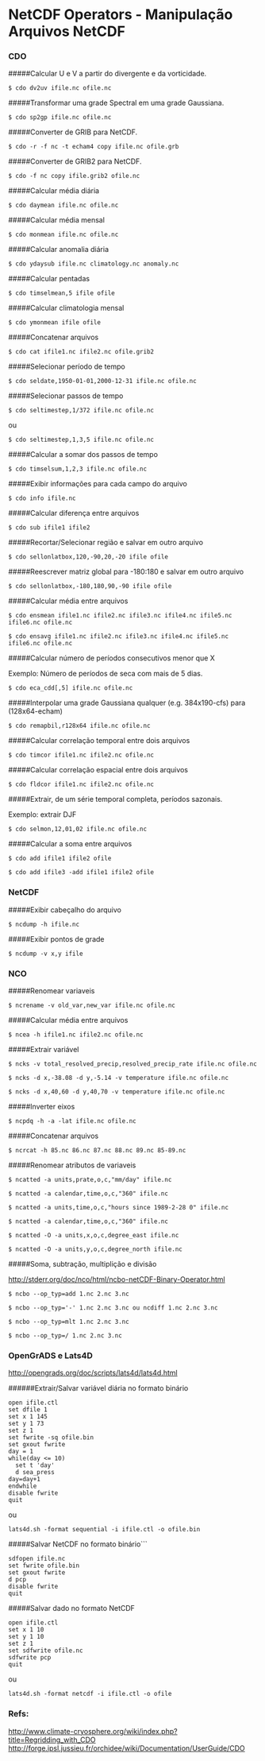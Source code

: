 # NetCDF Operators - Manipulação Arquivos NetCDF

### CDO

#####Calcular U e V a partir do divergente e da vorticidade.

```$ cdo dv2uv ifile.nc ofile.nc```

#####Transformar uma grade Spectral em uma grade Gaussiana.

```$ cdo sp2gp ifile.nc ofile.nc```

#####Converter de GRIB para NetCDF.

```$ cdo -r -f nc -t echam4 copy ifile.nc ofile.grb```

#####Converter de GRIB2 para NetCDF.

```$ cdo -f nc copy ifile.grib2 ofile.nc```

#####Calcular média diária

```$ cdo daymean ifile.nc ofile.nc```

#####Calcular média mensal

```$ cdo monmean ifile.nc ofile.nc```

#####Calcular anomalia diária

```$ cdo ydaysub ifile.nc climatology.nc anomaly.nc``` 

#####Calcular pentadas

```$ cdo timselmean,5 ifile ofile```

#####Calcular climatologia mensal

```$ cdo ymonmean ifile ofile```

#####Concatenar arquivos

```$ cdo cat ifile1.nc ifile2.nc ofile.grib2```

#####Selecionar período de tempo

```$ cdo seldate,1950-01-01,2000-12-31 ifile.nc ofile.nc```

#####Selecionar passos de tempo

```$ cdo seltimestep,1/372 ifile.nc ofile.nc```

ou

```$ cdo seltimestep,1,3,5 ifile.nc ofile.nc```

#####Calcular a somar dos passos de tempo

```$ cdo timselsum,1,2,3 ifile.nc ofile.nc```

#####Exibir informações para cada campo do arquivo

```$ cdo info ifile.nc```
  
#####Calcular diferença entre arquivos

```$ cdo sub ifile1 ifile2```
  
#####Recortar/Selecionar região e salvar em outro arquivo

```$ cdo sellonlatbox,120,-90,20,-20 ifile ofile```

#####Reescrever matriz global para -180:180 e salvar em outro arquivo

```$ cdo sellonlatbox,-180,180,90,-90 ifile ofile```
  
#####Calcular média entre arquivos

```$ cdo ensmean ifile1.nc ifile2.nc ifile3.nc ifile4.nc ifile5.nc ifile6.nc ofile.nc```

```$ cdo ensavg ifile1.nc ifile2.nc ifile3.nc ifile4.nc ifile5.nc ifile6.nc ofile.nc```

#####Calcular número de períodos consecutivos menor que X

Exemplo: Número de períodos de seca com mais de 5 dias.

```$ cdo eca_cdd[,5] ifile.nc ofile.nc```

#####Interpolar uma grade Gaussiana qualquer (e.g. 384x190-cfs) para (128x64-echam)

```$ cdo remapbil,r128x64 ifile.nc ofile.nc```

#####Calcular correlação temporal entre dois arquivos

```$ cdo timcor ifile1.nc ifile2.nc ofile.nc```

#####Calcular correlação espacial entre dois arquivos

```$ cdo fldcor ifile1.nc ifile2.nc ofile.nc```

#####Extrair, de um série temporal completa, períodos sazonais.

Exemplo: extrair DJF

```$ cdo selmon,12,01,02 ifile.nc ofile.nc```

#####Calcular a soma entre arquivos

```$ cdo add ifile1 ifile2 ofile```

```$ cdo add ifile3 -add ifile1 ifile2 ofile```

### NetCDF

#####Exibir cabeçalho do arquivo

```$ ncdump -h ifile.nc```

#####Exibir pontos de grade

```$ ncdump -v x,y ifile```

### NCO

#####Renomear variaveis

```$ ncrename -v old_var,new_var ifile.nc ofile.nc```

#####Calcular média entre arquivos

```$ ncea -h ifile1.nc ifile2.nc ofile.nc```

#####Extrair variável

```$ ncks -v total_resolved_precip,resolved_precip_rate ifile.nc ofile.nc```

```$ ncks -d x,-38.08 -d y,-5.14 -v temperature ifile.nc ofile.nc```

```$ ncks -d x,40,60 -d y,40,70 -v temperature ifile.nc ofile.nc```

#####Inverter eixos

```$ ncpdq -h -a -lat ifile.nc ofile.nc```

#####Concatenar arquivos 

```$ ncrcat -h 85.nc 86.nc 87.nc 88.nc 89.nc 85-89.nc```

#####Renomear atributos de variaveis

```$ ncatted -a units,prate,o,c,"mm/day" ifile.nc```

```$ ncatted -a calendar,time,o,c,"360" ifile.nc```

```$ ncatted -a units,time,o,c,"hours since 1989-2-28 0" ifile.nc```

```$ ncatted -a calendar,time,o,c,"360" ifile.nc```

```$ ncatted -O -a units,x,o,c,degree_east ifile.nc```

```$ ncatted -O -a units,y,o,c,degree_north ifile.nc```

#####Soma, subtração, multiplição e divisão

http://stderr.org/doc/nco/html/ncbo-netCDF-Binary-Operator.html

```$ ncbo --op_typ=add 1.nc 2.nc 3.nc```

```$ ncbo --op_typ='-' 1.nc 2.nc 3.nc ou ncdiff 1.nc 2.nc 3.nc```

```$ ncbo --op_typ=mlt 1.nc 2.nc 3.nc```

```$ ncbo --op_typ=/ 1.nc 2.nc 3.nc```

### OpenGrADS e Lats4D

http://opengrads.org/doc/scripts/lats4d/lats4d.html

######Extrair/Salvar variável diária no formato binário
```
open ifile.ctl
set dfile 1
set x 1 145
set y 1 73
set z 1
set fwrite -sq ofile.bin
set gxout fwrite
day = 1
while(day <= 10)
  set t 'day'
  d sea_press
day=day+1
endwhile
disable fwrite
quit
``` 
ou
```
lats4d.sh -format sequential -i ifile.ctl -o ofile.bin
```

#####Salvar NetCDF no formato binário```
```
sdfopen ifile.nc
set fwrite ofile.bin
set gxout fwrite
d pcp
disable fwrite
quit
```

#####Salvar dado no formato NetCDF
```
open ifile.ctl
set x 1 10
set y 1 10
set z 1
set sdfwrite ofile.nc
sdfwrite pcp
quit
```
ou
```
lats4d.sh -format netcdf -i ifile.ctl -o ofile
```

### Refs:  
http://www.climate-cryosphere.org/wiki/index.php?title=Regridding_with_CDO
http://forge.ipsl.jussieu.fr/orchidee/wiki/Documentation/UserGuide/CDO
